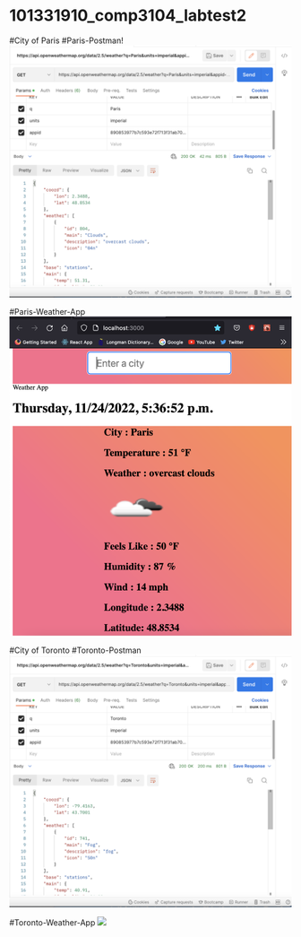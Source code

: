 # 101331910_comp3104_labtest2

  #City of Paris
#Paris-Postman!
![](screen/Paris-Postman.png)

#Paris-Weather-App
![](screen/Paris-Weather.png)

  #City of Toronto
 #Toronto-Postman
 ![](screen/Toronto-Postman.png)
 
 #Toronto-Weather-App
 ![](screen/Toronto-Weather)
